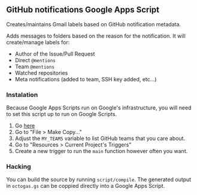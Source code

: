 ## GitHub notifications Google Apps Script

Creates/maintains Gmail labels based on GitHub notification metadata.

Adds messages to folders based on the reason for the notification. It will create/manage labels for:

- Author of the Issue/Pull Request
- Direct `@mentions`
- Team `@mentions`
- Watched repositories
- Meta notifications (added to team, SSH key added, etc...)

### Instalation

Because Google Apps Scripts run on Google's infrastructure, you will need to set this script up to run on Google Scripts.

1. Go [here](https://script.google.com/d/1yTtQ4bGlpsuv3lp0pWLmArzEbya4bvi_ABJ3Jn9NR8iDSAXZSwd3ynjh/edit)
1. Go to "File > Make Copy..."
1. Adjust the `MY_TEAMS` variable to list GitHub teams that you care about.
1. Go to "Resources > Current Project's Triggers"
1. Create a new trigger to run the `main` function however often you want.

### Hacking

You can build the source by running `script/compile`. The generated output in `octogas.gs` can be coppied directly into a Google Apps Script.

